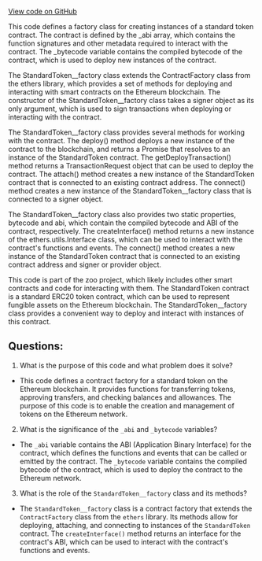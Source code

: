 [View code on GitHub](zoo-labs/zoo/blob/master/contracts/types/factories/StandardToken__factory.ts)

This code defines a factory class for creating instances of a standard token contract. The contract is defined by the _abi array, which contains the function signatures and other metadata required to interact with the contract. The _bytecode variable contains the compiled bytecode of the contract, which is used to deploy new instances of the contract.

The StandardToken__factory class extends the ContractFactory class from the ethers library, which provides a set of methods for deploying and interacting with smart contracts on the Ethereum blockchain. The constructor of the StandardToken__factory class takes a signer object as its only argument, which is used to sign transactions when deploying or interacting with the contract.

The StandardToken__factory class provides several methods for working with the contract. The deploy() method deploys a new instance of the contract to the blockchain, and returns a Promise that resolves to an instance of the StandardToken contract. The getDeployTransaction() method returns a TransactionRequest object that can be used to deploy the contract. The attach() method creates a new instance of the StandardToken contract that is connected to an existing contract address. The connect() method creates a new instance of the StandardToken__factory class that is connected to a signer object.

The StandardToken__factory class also provides two static properties, bytecode and abi, which contain the compiled bytecode and ABI of the contract, respectively. The createInterface() method returns a new instance of the ethers.utils.Interface class, which can be used to interact with the contract's functions and events. The connect() method creates a new instance of the StandardToken contract that is connected to an existing contract address and signer or provider object.

This code is part of the zoo project, which likely includes other smart contracts and code for interacting with them. The StandardToken contract is a standard ERC20 token contract, which can be used to represent fungible assets on the Ethereum blockchain. The StandardToken__factory class provides a convenient way to deploy and interact with instances of this contract.
## Questions: 
 1. What is the purpose of this code and what problem does it solve?
- This code defines a contract factory for a standard token on the Ethereum blockchain. It provides functions for transferring tokens, approving transfers, and checking balances and allowances. The purpose of this code is to enable the creation and management of tokens on the Ethereum network.

2. What is the significance of the `_abi` and `_bytecode` variables?
- The `_abi` variable contains the ABI (Application Binary Interface) for the contract, which defines the functions and events that can be called or emitted by the contract. The `_bytecode` variable contains the compiled bytecode of the contract, which is used to deploy the contract to the Ethereum network.

3. What is the role of the `StandardToken__factory` class and its methods?
- The `StandardToken__factory` class is a contract factory that extends the `ContractFactory` class from the `ethers` library. Its methods allow for deploying, attaching, and connecting to instances of the `StandardToken` contract. The `createInterface()` method returns an interface for the contract's ABI, which can be used to interact with the contract's functions and events.
